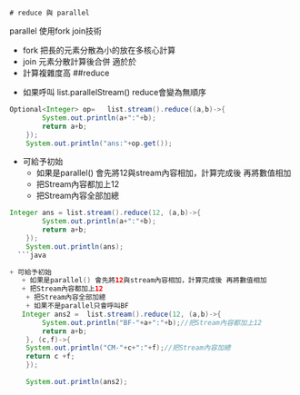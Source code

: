 	# reduce 與 parallel
 parallel 使用fork join技術
 * fork 把長的元素分散為小的放在多核心計算
 * join 元素分散計算後合併
 適於於
 * 計算複雜度高
 ##reduce
+ 如果呼叫 list.parallelStream()  reduce會變為無順序
```java  
Optional<Integer> op=	list.stream().reduce((a,b)->{
	    System.out.println(a+":"+b);
	    return a+b;
	});
	System.out.println("ans:"+op.get());
```
+ 可給予初始
   + 如果是parallel() 會先將12與stream內容相加，計算完成後 再將數值相加
   + 把Stream內容都加上12
    + 把Stream內容全部加總
```java    
Integer ans = list.stream().reduce(12, (a,b)->{
	    System.out.println(a+":"+b);
	    return a+b;
	});
    System.out.println(ans);
  ```java
  
+ 可給予初始
   + 如果是parallel() 會先將12與stream內容相加，計算完成後 再將數值相加
   + 把Stream內容都加上12
    + 把Stream內容全部加總
    + 如果不是parallel只會呼叫BF　
   Integer ans2 =  list.stream().reduce(12, (a,b)->{
	    System.out.println("BF-"+a+":"+b);//把Stream內容都加上12
	    return a+b;
    }, (c,f)->{
	System.out.println("CM-"+c+":"+f);//把Stream內容加總
	return c +f;
    });
    
    System.out.println(ans2);
